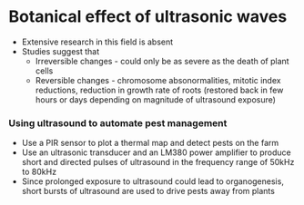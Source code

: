 # Botanical effect of ultrasonic waves

- Extensive research in this field is absent
- Studies suggest that 
    - Irreversible changes - could only be as severe as the death of plant cells
    - Reversible changes - chromosome absonormalities, mitotic index reductions, reduction in growth rate of roots (restored back in few hours or days depending on magnitude of ultrasound exposure) 

### Using ultrasound to automate pest management
- Use a PIR sensor to plot a thermal map and detect pests on the farm
- Use an ultrasonic transducer and an LM380 power amplifier to produce short and directed pulses of ultrasound in the frequency range of 50kHz to 80kHz
- Since prolonged exposure to ultrasound could lead to organogenesis, short bursts of ultrasound are used to drive pests away from plants 